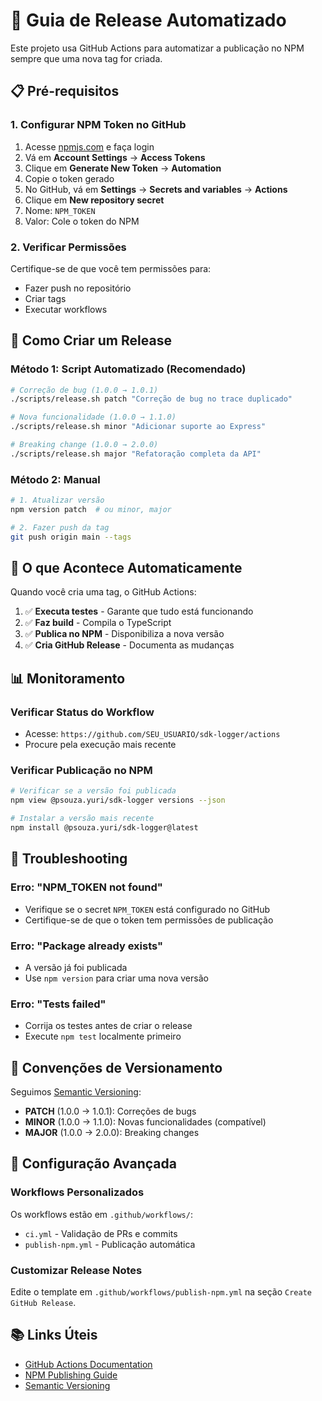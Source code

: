 # 🚀 Guia de Release Automatizado

Este projeto usa GitHub Actions para automatizar a publicação no NPM sempre que uma nova tag for criada.

## 📋 Pré-requisitos

### 1. Configurar NPM Token no GitHub

1. Acesse [npmjs.com](https://www.npmjs.com) e faça login
2. Vá em **Account Settings** → **Access Tokens**
3. Clique em **Generate New Token** → **Automation**
4. Copie o token gerado
5. No GitHub, vá em **Settings** → **Secrets and variables** → **Actions**
6. Clique em **New repository secret**
7. Nome: `NPM_TOKEN`
8. Valor: Cole o token do NPM

### 2. Verificar Permissões

Certifique-se de que você tem permissões para:
- Fazer push no repositório
- Criar tags
- Executar workflows

## 🔄 Como Criar um Release

### Método 1: Script Automatizado (Recomendado)

```bash
# Correção de bug (1.0.0 → 1.0.1)
./scripts/release.sh patch "Correção de bug no trace duplicado"

# Nova funcionalidade (1.0.0 → 1.1.0)
./scripts/release.sh minor "Adicionar suporte ao Express"

# Breaking change (1.0.0 → 2.0.0)
./scripts/release.sh major "Refatoração completa da API"
```

### Método 2: Manual

```bash
# 1. Atualizar versão
npm version patch  # ou minor, major

# 2. Fazer push da tag
git push origin main --tags
```

## 🎯 O que Acontece Automaticamente

Quando você cria uma tag, o GitHub Actions:

1. ✅ **Executa testes** - Garante que tudo está funcionando
2. ✅ **Faz build** - Compila o TypeScript
3. ✅ **Publica no NPM** - Disponibiliza a nova versão
4. ✅ **Cria GitHub Release** - Documenta as mudanças

## 📊 Monitoramento

### Verificar Status do Workflow
- Acesse: `https://github.com/SEU_USUARIO/sdk-logger/actions`
- Procure pela execução mais recente

### Verificar Publicação no NPM
```bash
# Verificar se a versão foi publicada
npm view @psouza.yuri/sdk-logger versions --json

# Instalar a versão mais recente
npm install @psouza.yuri/sdk-logger@latest
```

## 🐛 Troubleshooting

### Erro: "NPM_TOKEN not found"
- Verifique se o secret `NPM_TOKEN` está configurado no GitHub
- Certifique-se de que o token tem permissões de publicação

### Erro: "Package already exists"
- A versão já foi publicada
- Use `npm version` para criar uma nova versão

### Erro: "Tests failed"
- Corrija os testes antes de criar o release
- Execute `npm test` localmente primeiro

## 📝 Convenções de Versionamento

Seguimos [Semantic Versioning](https://semver.org/):

- **PATCH** (1.0.0 → 1.0.1): Correções de bugs
- **MINOR** (1.0.0 → 1.1.0): Novas funcionalidades (compatível)
- **MAJOR** (1.0.0 → 2.0.0): Breaking changes

## 🔧 Configuração Avançada

### Workflows Personalizados

Os workflows estão em `.github/workflows/`:
- `ci.yml` - Validação de PRs e commits
- `publish-npm.yml` - Publicação automática

### Customizar Release Notes

Edite o template em `.github/workflows/publish-npm.yml` na seção `Create GitHub Release`.

## 📚 Links Úteis

- [GitHub Actions Documentation](https://docs.github.com/en/actions)
- [NPM Publishing Guide](https://docs.npmjs.com/packages-and-modules/contributing-packages-to-the-registry)
- [Semantic Versioning](https://semver.org/)
